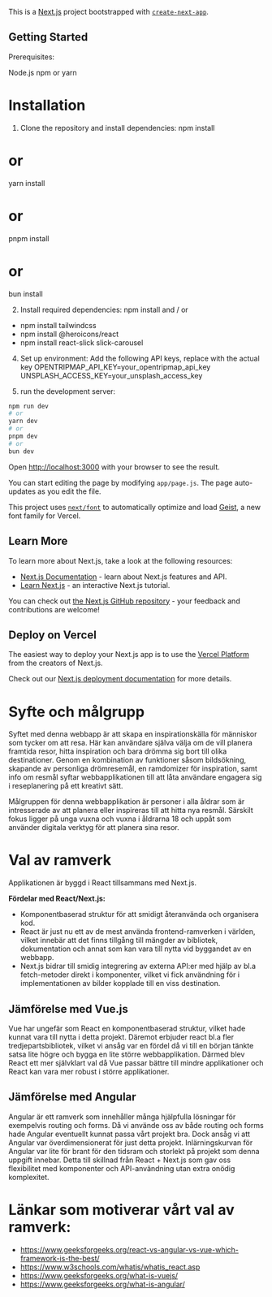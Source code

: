 This is a [Next.js](https://nextjs.org) project bootstrapped with [`create-next-app`](https://github.com/vercel/next.js/tree/canary/packages/create-next-app).

## Getting Started

Prerequisites:

Node.js 
npm or yarn

# Installation

1. Clone the repository and install dependencies:
npm install
# or
yarn install
# or
pnpm install
# or
bun install

2. Install required dependencies:
npm install
and / or
- npm install tailwindcss
- npm install @heroicons/react
- npm install react-slick slick-carousel

4. Set up environment:
Add the following API keys, replace with the actual key 
OPENTRIPMAP_API_KEY=your_opentripmap_api_key
UNSPLASH_ACCESS_KEY=your_unsplash_access_key

5. run the development server:

```bash
npm run dev
# or
yarn dev
# or
pnpm dev
# or
bun dev
```

Open [http://localhost:3000](http://localhost:3000) with your browser to see the result.

You can start editing the page by modifying `app/page.js`. The page auto-updates as you edit the file.

This project uses [`next/font`](https://nextjs.org/docs/app/building-your-application/optimizing/fonts) to automatically optimize and load [Geist](https://vercel.com/font), a new font family for Vercel.

## Learn More

To learn more about Next.js, take a look at the following resources:

- [Next.js Documentation](https://nextjs.org/docs) - learn about Next.js features and API.
- [Learn Next.js](https://nextjs.org/learn) - an interactive Next.js tutorial.

You can check out [the Next.js GitHub repository](https://github.com/vercel/next.js) - your feedback and contributions are welcome!

## Deploy on Vercel

The easiest way to deploy your Next.js app is to use the [Vercel Platform](https://vercel.com/new?utm_medium=default-template&filter=next.js&utm_source=create-next-app&utm_campaign=create-next-app-readme) from the creators of Next.js.

Check out our [Next.js deployment documentation](https://nextjs.org/docs/app/building-your-application/deploying) for more details.

# Syfte och målgrupp
Syftet med denna webbapp är att skapa en inspirationskälla för människor som tycker om att resa. Här kan användare själva välja om de vill planera framtida resor, hitta inspiration och bara drömma sig bort till olika destinationer. Genom en kombination av funktioner såsom bildsökning, skapande av personliga drömresemål, en ramdomizer för inspiration, samt info om resmål syftar webbapplikationen till att låta användare engagera sig i reseplanering på ett kreativt sätt. 

Målgruppen för denna webbapplikation är personer i alla åldrar som är intresserade av att planera eller inspireras till att hitta nya resmål. Särskilt fokus ligger på unga vuxna och vuxna i åldrarna 18 och uppåt som använder digitala verktyg för att planera sina resor. 

# Val av ramverk
Applikationen är byggd i React tillsammans med Next.js.

**Fördelar med React/Next.js:**
-  Komponentbaserad struktur för att smidigt återanvända och organisera kod.
-  React är just nu ett av de mest använda frontend-ramverken i världen, vilket innebär att det finns tillgång till mängder av bibliotek, dokumentation och annat som kan vara till nytta vid byggandet av en webbapp. 
-  Next.js bidrar till smidig integrering av externa API:er med hjälp av bl.a fetch-metoder direkt i komponenter, vilket vi fick användning för i implementationen av bilder kopplade till en viss destination.

## Jämförelse med Vue.js
Vue har ungefär som React en komponentbaserad struktur, vilket hade kunnat vara till nytta i detta projekt. Däremot erbjuder react bl.a fler tredjepartsbibliotek, vilket vi ansåg var en fördel då vi till en början tänkte satsa lite högre och bygga en lite större webbapplikation. Därmed blev React ett mer självklart val då Vue passar bättre till mindre applikationer och React kan vara mer robust i större applikationer. 

## Jämförelse med Angular
Angular är ett ramverk som innehåller många hjälpfulla lösningar för exempelvis routing och forms. Då vi använde oss av både routing och forms hade Angular eventuellt kunnat passa vårt projekt bra. Dock ansåg vi att Angular var överdimensionerat för just detta projekt. Inlärningskurvan för Angular var lite för brant för den tidsram och storlekt på projekt som denna uppgift innebar. Detta till skillnad från React + Next.js som gav oss flexibilitet med komponenter och API-användning utan extra onödig komplexitet. 


# Länkar som motiverar vårt val av ramverk:
- https://www.geeksforgeeks.org/react-vs-angular-vs-vue-which-framework-is-the-best/
- https://www.w3schools.com/whatis/whatis_react.asp
- https://www.geeksforgeeks.org/what-is-vuejs/
- https://www.geeksforgeeks.org/what-is-angular/
